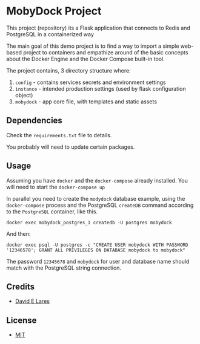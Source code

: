 # MobyDock Project

This project (repository) its a Flask application that connects to Redis and PostgreSQL in a containerized way

The main goal of this demo project is to find a way to import a simple web-based project to containers and empathize around
of the basic concepts about the Docker Engine and the Docker Compose built-in tool.

The project contains, 3 directory structure where:

1. `config` - contains services secrets and environment settings
2. `instance` - intended production settings (used by flask configuration object)
3. `mobydock` - app core file, with templates and static assets


## Dependencies

Check the `requirements.txt` file to details.

You probably will need to update certain packages.

## Usage

Assuming you have `docker` and the `docker-compose` already installed. You will need to start the `docker-compose up`

In parallel you need to create the `modydock` database example, using the `docker-compose` process and the PostgreSQL `createDB` command according to the `PostgreSQL` container, like this.

`docker exec mobydock_postgres_1 createdb -U postgres mobydock`

And then:

`docker exec psql -U postgres -c "CREATE USER mobydock WITH PASSWORD '12346578'; GRANT ALL PRIVILEGES ON DATABASE mobydock to mobydock"`

The password `12345678` and `mobydock` for user and database name should match with the PostgreSQL string connection.

## Credits

 - [David E Lares](https://twitter.com/davidlares3)

## License

 - [MIT](https://opensource.org/licenses/MIT)
